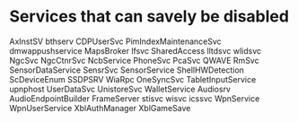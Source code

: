 # Services that can savely be disabled
AxInstSV
bthserv
CDPUserSvc
PimIndexMaintenanceSvc
dmwappushservice
MapsBroker
lfsvc
SharedAccess
lltdsvc
wlidsvc
NgcSvc
NgcCtnrSvc
NcbService
PhoneSvc
PcaSvc
QWAVE
RmSvc
SensorDataService
SensrSvc
SensorService
ShellHWDetection
ScDeviceEnum
SSDPSRV
WiaRpc
OneSyncSvc
TabletInputService
upnphost
UserDataSvc
UnistoreSvc
WalletService
Audiosrv
AudioEndpointBuilder
FrameServer
stisvc
wisvc
icssvc
WpnService
WpnUserService
XblAuthManager
XblGameSave